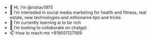 - 👋 Hi, I’m @rishav1975
- 👀 I’m interested in social media marketing for health and fitness, real estate, new technologies and millionarire tips and tricks
- 🌱 I’m currently learning ai to be rich
- 💞️ I’m looking to collaborate on chatgot
- 📫 How to reach me +919051127569

<!---
rishav1975/rishav1975 is a ✨ special ✨ repository because its `README.md` (this file) appears on your GitHub profile.
You can click the Preview link to take a look at your changes.
--->

